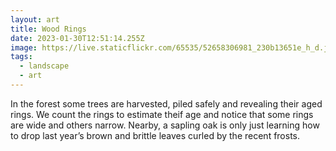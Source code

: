 ```yaml
---
layout: art
title: Wood Rings
date: 2023-01-30T12:51:14.255Z
image: https://live.staticflickr.com/65535/52658306981_230b13651e_h_d.jpg
tags:
  - landscape
  - art
---
```

In the forest some trees are harvested, piled safely and revealing their aged rings. We count the rings to estimate theif age and notice that some rings are wide and others narrow. Nearby, a sapling oak is only just learning how to drop last year’s brown and brittle leaves curled by the recent frosts.